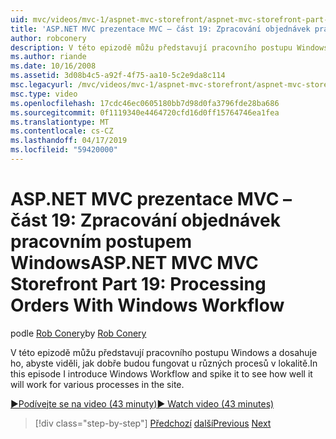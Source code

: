 ```yaml
---
uid: mvc/videos/mvc-1/aspnet-mvc-storefront/aspnet-mvc-storefront-part-19-processing-orders-with-windows-workflow
title: 'ASP.NET MVC prezentace MVC – část 19: Zpracování objednávek pracovním postupem Windows | Dokumentace Microsoftu'
author: robconery
description: V této epizodě můžu představují pracovního postupu Windows a dosahuje ho, abyste viděli, jak dobře budou fungovat u různých procesů v lokalitě.
ms.author: riande
ms.date: 10/16/2008
ms.assetid: 3d08b4c5-a92f-4f75-aa10-5c2e9da8c114
msc.legacyurl: /mvc/videos/mvc-1/aspnet-mvc-storefront/aspnet-mvc-storefront-part-19-processing-orders-with-windows-workflow
msc.type: video
ms.openlocfilehash: 17cdc46ec0605180bb7d98d0fa3796fde28ba686
ms.sourcegitcommit: 0f1119340e4464720cfd16d0ff15764746ea1fea
ms.translationtype: MT
ms.contentlocale: cs-CZ
ms.lasthandoff: 04/17/2019
ms.locfileid: "59420000"
---
```

# <a name="aspnet-mvc-mvc-storefront-part-19-processing-orders-with-windows-workflow"></a><span data-ttu-id="f2841-103">ASP.NET MVC prezentace MVC – část 19: Zpracování objednávek pracovním postupem Windows</span><span class="sxs-lookup"><span data-stu-id="f2841-103">ASP.NET MVC MVC Storefront Part 19: Processing Orders With Windows Workflow</span></span>

<span data-ttu-id="f2841-104">podle [Rob Conery](https://github.com/robconery)</span><span class="sxs-lookup"><span data-stu-id="f2841-104">by [Rob Conery](https://github.com/robconery)</span></span>

<span data-ttu-id="f2841-105">V této epizodě můžu představují pracovního postupu Windows a dosahuje ho, abyste viděli, jak dobře budou fungovat u různých procesů v lokalitě.</span><span class="sxs-lookup"><span data-stu-id="f2841-105">In this episode I introduce Windows Workflow and spike it to see how well it will work for various processes in the site.</span></span>

[<span data-ttu-id="f2841-106">&#9654;Podívejte se na video (43 minuty)</span><span class="sxs-lookup"><span data-stu-id="f2841-106">&#9654; Watch video (43 minutes)</span></span>](https://channel9.msdn.com/Blogs/ASP-NET-Site-Videos/aspnet-mvc-mvc-storefront-part-19-processing-orders-with-windows-workflow)

> [!div class="step-by-step"]
> <span data-ttu-id="f2841-107">[Předchozí](aspnet-mvc-storefront-part-18-creating-an-experience.md)
> [další](aspnet-mvc-storefront-part-19a-windows-workflow-followup.md)</span><span class="sxs-lookup"><span data-stu-id="f2841-107">[Previous](aspnet-mvc-storefront-part-18-creating-an-experience.md)
[Next](aspnet-mvc-storefront-part-19a-windows-workflow-followup.md)</span></span>
